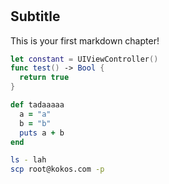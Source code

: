 # 
## Subtitle
This is your first markdown chapter!
```swift
let constant = UIViewController()
func test() -> Bool {
  return true
}
```
```ruby
def tadaaaaa
  a = "a"
  b = "b"
  puts a + b
end
```

```bash
ls - lah
scp root@kokos.com -p
```
